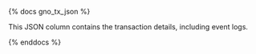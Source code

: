 {% docs gno_tx_json %}

This JSON column contains the transaction details, including event logs. 

{% enddocs %}